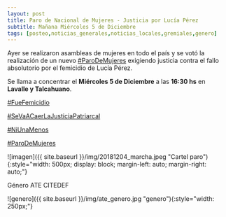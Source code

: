 ```yaml
---
layout: post
title: Paro de Nacional de Mujeres - Justicia por Lucía Pérez
subtitle: Mañana Miércoles 5 de Diciembre
tags: [posteo,noticias_generales,noticias_locales,gremiales,genero]
---
```


Ayer se realizaron asambleas de mujeres en todo el país y se votó la realización
de un nuevo
[#ParoDeMujeres](https://twitter.com/hashtag/ParoDeMujeres)
exigiendo justicia
contra el fallo absolutorio por el femicidio de Lucía Pérez.

Se llama a concentrar el **Miércoles 5 de Diciembre** a las **16:30 hs** en
**Lavalle y Talcahuano**.



[#FueFemicidio](https://twitter.com/hashtag/FueFemicidio)

[#SeVaACaerLaJusticiaPatriarcal](https://twitter.com/hashtag/SeVaACaerLaJusticiaPatriarcal)

[#NiUnaMenos](https://twitter.com/hashtag/NiUnaMenos)

[#ParoDeMujeres](https://twitter.com/hashtag/ParoDeMujeres)

![imagen]({{ site.baseurl }}/img/20181204_marcha.jpeg "Cartel paro"){:style="width: 500px; display: block; margin-left: auto; margin-right: auto;"}



Género ATE CITEDEF


![genero]({{ site.baseurl }}/img/ate_genero.jpg "genero"){:style="width: 250px;"}
